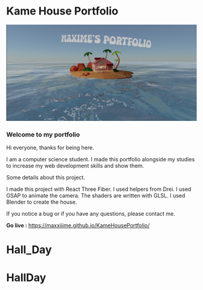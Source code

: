 # Kame House Portfolio

![alt text](exemple.png)

### Welcome to my portfolio

Hi everyone, thanks for being here.

I am a computer science student. I made this portfolio alongside my studies to increase my web development skills and show them.

Some details about this project.

I made this project with React Three Fiber. I used helpers from Drei. I used GSAP to animate the camera. The shaders are written with GLSL. I used Blender to create the house.

If you notice a bug or if you have any questions, please contact me.

**Go live :** https://maxxiiime.github.io/KameHousePortfolio/
# Hall_Day
# HallDay
